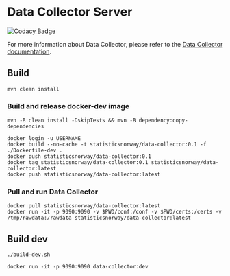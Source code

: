 # Data Collector Server

[![Codacy Badge](https://api.codacy.com/project/badge/Grade/fa233ed462d64bbe8093fe134d2175c9)](https://www.codacy.com/manual/oranheim/data-collector-docker?utm_source=github.com&amp;utm_medium=referral&amp;utm_content=statisticsnorway/data-collector-docker&amp;utm_campaign=Badge_Grade)

For more information about Data Collector, please refer to the [Data Collector documentation](https://github.com/statisticsnorway/data-collector-project).

## Build

`mvn clean install`


### Build and release docker-dev image

```
mvn -B clean install -DskipTests && mvn -B dependency:copy-dependencies
```

```
docker login -u USERNAME
docker build --no-cache -t statisticsnorway/data-collector:0.1 -f ./Dockerfile-dev .
docker push statisticsnorway/data-collector:0.1
docker tag statisticsnorway/data-collector:0.1 statisticsnorway/data-collector:latest
docker push statisticsnorway/data-collector:latest
```

### Pull and run Data Collector

```
docker pull statisticsnorway/data-collector:latest
docker run -it -p 9090:9090 -v $PWD/conf:/conf -v $PWD/certs:/certs -v /tmp/rawdata:/rawdata statisticsnorway/data-collector:latest
```

## Build dev

```
./build-dev.sh

docker run -it -p 9090:9090 data-collector:dev
```

